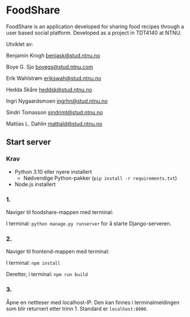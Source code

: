 # FoodShare

FoodShare is an application developed for sharing food recipes through a user based social platform. Developed as a project in TDT4140 at NTNU.  

Utviklet av:

Benjamin Krogh benjask@stud.ntnu.no

Boye G. Sjo boyegs@stud.ntnu.com

Erik Wahlstrøm erikswah@stud.ntnu.no

Hedda Skåre heddsk@stud.ntnu.no

Ingri Nygaardsmoen ingrhn@stud.ntnu.no

Sindri Tomasson sindrimt@stud.ntnu.no

Mattias L. Dahlin mattiald@stud.ntnu.no







## Start server

### Krav

- Python 3.10 eller nyere installert
  - Nødvendige Python-pakker (`pip install -r requirements.txt`)
- Node.js installert

### 1.

Naviger til foodshare-mappen med terminal:

I terminal: `python manage.py runserver` for å starte Django-serveren.

### 2.

Naviger til frontend-mappen med terminal:

I terminal: `npm install`

Deretter, i terminal: `npm run build`

### 3.

Åpne en nettleser med localhost-IP. Den kan finnes i terminalmeldingen som blir returnert etter trinn 1. Standard er `localhost:8000`.
